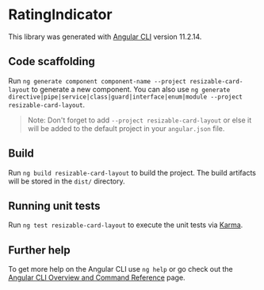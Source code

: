# RatingIndicator

This library was generated with [Angular CLI](https://github.com/angular/angular-cli) version 11.2.14.

## Code scaffolding

Run `ng generate component component-name --project resizable-card-layout` to generate a new component. You can also use `ng generate directive|pipe|service|class|guard|interface|enum|module --project resizable-card-layout`.
> Note: Don't forget to add `--project resizable-card-layout` or else it will be added to the default project in your `angular.json` file. 

## Build

Run `ng build resizable-card-layout` to build the project. The build artifacts will be stored in the `dist/` directory.

## Running unit tests

Run `ng test resizable-card-layout` to execute the unit tests via [Karma](https://karma-runner.github.io).

## Further help

To get more help on the Angular CLI use `ng help` or go check out the [Angular CLI Overview and Command Reference](https://angular.io/cli) page.
